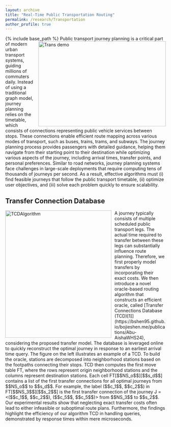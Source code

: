 ```yaml
---
layout: archive
title: "Real-Time Public Transportation Routing"
permalink: /research/Transportation
author_profile: true
---
```


{% include base_path %}
<img src="https://bshen95.github.io/bojieshen.me/images/Trans.gif" title="Trans demo" style="float:right;width:300pt;height:200pt; padding-left:10px;"  alt="Trans demo"/>
Public transport journey planning is a critical part of modern urban transport systems, guiding millions of commuters daily. Instead of using a traditional graph model, journey planning relies on the timetable, which consists of connections representing public vehicle services between stops. These connections enable efficient route mapping across various modes of transport, such as buses, trains, trams, and subways. The journey planning process provides passengers with detailed guidance, helping them navigate from their starting point to their destination while optimizing various aspects of the journey, including arrival times, transfer points, and personal preferences. Similar to road networks, journey planning systems face challenges in large-scale deployments that require computing tens of thousands of journeys per second. As a result, effective algorithms must (i) find feasible journeys that follow the public transport timetable, (ii) optimize user objectives, and (iii) solve each problem quickly to ensure scalability.





## Transfer Connection Database
<img src="https://bshen95.github.io/bojieshen.me/images/TCD.jpg" title="TCDAlgorithm" style="float:left;width:250pt;height:300pt;padding-right:10px;" alt="TCDAlgorithm"/>
A journey typically consists of multiple scheduled public transport legs. The actual time required to transfer between these legs can substantially influence route planning. Therefore, we first properly model transfers by incorporating their exact costs. We then introduce a novel oracle-based routing algorithm that constructs an efficient oracle, called [Transfer Connections Database (TCD)[1]](https://bshen95.github.io/bojieshen.me/publications/Abu-AishaWHS24), considering the proposed transfer model. The database is leveraged online to quickly reconstruct the optimal journey in response to an earliest arrival time query. 
The figure on the left illustrates an example of a TCD. To build the oracle, stations are decomposed into neighborhood stations based on the footpaths connecting their stops. TCD then computes the first move table FT, where the rows represent origin neighborhood stations and the columns represent destination stations. Each cell FT[$$NS_o$$][$$s_d$$] contains a list of the first transfer connections for all optimal journeys from $$NS_o$$ to $$s_d$$. For example, the label ($$c_1$$, $$c_2$$) in FT[$$NS_3$$][$$s_2$$] is the first transfer connection of the journey J = <($$c_1$$, $$c_2$$), ($$c_5$$, $$c_5$$)> from $$NS_3$$ to $$s_2$$.
Our experimental results show that neglecting exact transfer costs often lead to either infeasible or suboptimal route plans. Furthermore, the findings highlight the efficiency of our algorithm TCD in handling queries, demonstrated by response times within mere microseconds.

